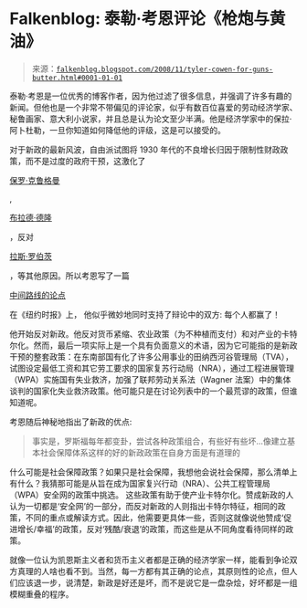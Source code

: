 <!--yml

category: 未分类

date: 2024-05-12 22:45:45

-->

# Falkenblog: 泰勒·考恩评论《枪炮与黄油》

> 来源：[`falkenblog.blogspot.com/2008/11/tyler-cowen-for-guns-butter.html#0001-01-01`](http://falkenblog.blogspot.com/2008/11/tyler-cowen-for-guns-butter.html#0001-01-01)

泰勒·考恩是一位优秀的博客作者，因为他过滤了很多信息，并强调了许多有趣的新闻。但他也是一个非常不带偏见的评论家，似乎有数百位喜爱的劳动经济学家、秘鲁画家、意大利小说家，并且总是认为论文至少半满。他是经济学家中的保拉·阿卜杜勒，一旦你知道如何降低他的评级，这是可以接受的。

对于新政的最新风波，自由派试图将 1930 年代的不良增长归因于限制性财政政策，而不是过度的政府干预，这激化了

[保罗·克鲁格曼](http://krugman.blogs.nytimes.com/2008/11/19/amity-shlaes-strikes-again/)

,

[布拉德·德隆](http://delong.typepad.com/sdj/2008/11/what-a-change-t.html)

，反对

[拉斯·罗伯茨](http://cafehayek.typepad.com/hayek/2008/11/will-vs-krugman.html)

，等其他原因。所以考恩写了一篇

[中间路线的论点](http://www.nytimes.com/2008/11/23/business/23view.html?_r=2&partner=permalink&exprod=permalink)

在《纽约时报》上， 他似乎微妙地同时支持了辩论中的双方: 每个人都赢了！

他开始反对新政。他反对货币紧缩、农业政策（为不种植而支付）和对产业的卡特尔化。然而，最后一项实际上是一个具有负面意义的术语，因为它可能指的是新政干预的整套政策：在东南部国有化了许多公用事业的田纳西河谷管理局（TVA），试图设定最低工资和其它劳工要求的国家复苏行动局（NRA），通过工程进展管理（WPA）实施国有失业救济，加强了联邦劳动关系法（Wagner 法案）中的集体谈判的国家化失业救济政策。他可能只是在讨论列表中的一个最荒谬的政策，但谁知道呢。

考恩随后神秘地指出了新政的优点:

> 事实是，罗斯福每年都变卦，尝试各种政策组合，有些好有些坏...像建立基本社会保障体系这样的好的新政政策在自身方面是有道理的

什么可能是社会保障政策？如果只是社会保障，我想他会说社会保障，那么清单上有什么？我猜那可能是从旨在成为国家复兴行动（NRA）、公共工程管理局（WPA）安全网的政策中挑选。 这些政策有助于使产业卡特尔化。赞成新政的人认为一切都是‘安全网’的一部分，而反对新政的人则指出卡特尔特征，相同的政策，不同的重点或解读方式。因此，他需要更具体一些，否则这就像说他赞成‘促进增长/幸福’的政策，反对‘残酷/衰退’的政策，而这些是从不同角度看待同样的政策。

就像一位认为凯恩斯主义者和货币主义者都是正确的经济学家一样，能看到争论双方真理的人啥也看不到。当然，每一方都有其正确的论点，其原则性的论点，但人们应该退一步，说清楚，新政是好还是坏，而不是说它是一盘杂烩，好坏都是一组模糊重叠的程序。
